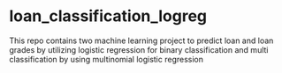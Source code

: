 # loan_classification_logreg
This repo contains two machine learning project to predict loan and loan grades by utilizing logistic regression for binary classification and multi classification by using multinomial logistic regression
